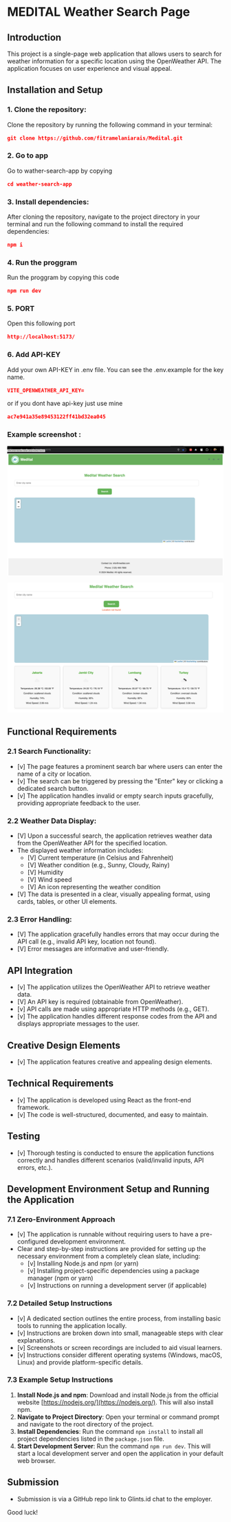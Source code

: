 # MEDITAL Weather Search Page

## Introduction

This project is a single-page web application that allows users to search for weather information for a specific location using the OpenWeather API. The application focuses on user experience and visual appeal.

## Installation and Setup

### 1. Clone the repository:

Clone the repository by running the following command in your terminal:
```json
git clone https://github.com/fitramelaniarais/Medital.git
```
### 2. Go to app

Go to wather-search-app by copying
```json
cd weather-search-app
```

### 3. Install dependencies:

After cloning the repository, navigate to the project directory in your terminal and run the following command to install the required dependencies:
```json
npm i
```

### 4. Run the proggram

Run the proggram by copying this code
```json
npm run dev
```

### 5. PORT

Open this following port
```json
http://localhost:5173/
```

### 6. Add API-KEY

Add your own API-KEY in .env file. You can see the .env.example for the key name.
```json
VITE_OPENWEATHER_API_KEY=
```
or if you dont have api-key just use mine
```json
ac7e941a35e89453122ff41bd32ea045
```

### Example screenshot : 
![gambar awal](image.png)

![gambar hasil search](image-1.png)

## Functional Requirements

### 2.1 Search Functionality:
- [v] The page features a prominent search bar where users can enter the name of a city or location.
- [v] The search can be triggered by pressing the "Enter" key or clicking a dedicated search button.
- [v] The application handles invalid or empty search inputs gracefully, providing appropriate feedback to the user.

### 2.2 Weather Data Display:
- [V] Upon a successful search, the application retrieves weather data from the OpenWeather API for the specified location.
- The displayed weather information includes:
  - [V] Current temperature (in Celsius and Fahrenheit)
  - [V] Weather condition (e.g., Sunny, Cloudy, Rainy)
  - [V] Humidity
  - [V] Wind speed
  - [V] An icon representing the weather condition
- [V] The data is presented in a clear, visually appealing format, using cards, tables, or other UI elements.

### 2.3 Error Handling:
- [V] The application gracefully handles errors that may occur during the API call (e.g., invalid API key, location not found).
- [V] Error messages are informative and user-friendly.

## API Integration
- [v] The application utilizes the OpenWeather API to retrieve weather data.
- [V] An API key is required (obtainable from OpenWeather).
- [v] API calls are made using appropriate HTTP methods (e.g., GET).
- [v] The application handles different response codes from the API and displays appropriate messages to the user.

## Creative Design Elements
- [v] The application features creative and appealing design elements.

## Technical Requirements
- [v] The application is developed using React as the front-end framework.
- [v] The code is well-structured, documented, and easy to maintain.

## Testing
- [v] Thorough testing is conducted to ensure the application functions correctly and handles different scenarios (valid/invalid inputs, API errors, etc.).

## Development Environment Setup and Running the Application

### 7.1 Zero-Environment Approach
- [v] The application is runnable without requiring users to have a pre-configured development environment.
- Clear and step-by-step instructions are provided for setting up the necessary environment from a completely clean slate, including:
  - [v] Installing Node.js and npm (or yarn)
  - [v] Installing project-specific dependencies using a package manager (npm or yarn)
  - [v] Instructions on running a development server (if applicable)

### 7.2 Detailed Setup Instructions
- [v] A dedicated section outlines the entire process, from installing basic tools to running the application locally.
- [v] Instructions are broken down into small, manageable steps with clear explanations.
- [v] Screenshots or screen recordings are included to aid visual learners.
- [v] Instructions consider different operating systems (Windows, macOS, Linux) and provide platform-specific details.

### 7.3 Example Setup Instructions
1. **Install Node.js and npm**: Download and install Node.js from the official website [https://nodejs.org/](https://nodejs.org/). This will also install npm.
2. **Navigate to Project Directory**: Open your terminal or command prompt and navigate to the root directory of the project.
3. **Install Dependencies**: Run the command `npm install` to install all project dependencies listed in the `package.json` file.
4. **Start Development Server**: Run the command `npm run dev`. This will start a local development server and open the application in your default web browser.

## Submission
- Submission is via a GitHub repo link to Glints.id chat to the employer.

Good luck!
